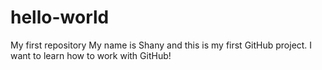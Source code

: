 # hello-world
My first repository
My name is Shany and this is my first GitHub project. I want to learn how to work with GitHub!
